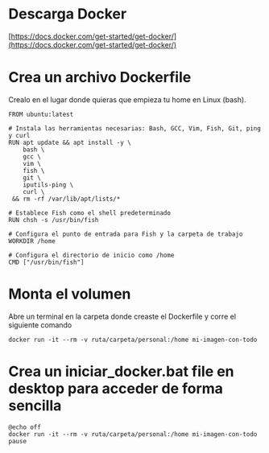 
# Descarga Docker

[https://docs.docker.com/get-started/get-docker/](https://docs.docker.com/get-started/get-docker/)

# Crea un archivo Dockerfile

Crealo en el lugar donde quieras que empieza tu home en Linux (bash).

```
FROM ubuntu:latest

# Instala las herramientas necesarias: Bash, GCC, Vim, Fish, Git, ping y curl
RUN apt update && apt install -y \
    bash \
    gcc \
    vim \
    fish \
    git \
    iputils-ping \
    curl \
 && rm -rf /var/lib/apt/lists/*

# Establece Fish como el shell predeterminado
RUN chsh -s /usr/bin/fish

# Configura el punto de entrada para Fish y la carpeta de trabajo
WORKDIR /home

# Configura el directorio de inicio como /home
CMD ["/usr/bin/fish"]

```

# Monta el volumen

Abre un terminal en la carpeta donde creaste el Dockerfile y corre el siguiente comando

```
docker run -it --rm -v ruta/carpeta/personal:/home mi-imagen-con-todo
```

# Crea un iniciar_docker.bat file en desktop para acceder de forma sencilla

```
@echo off
docker run -it --rm -v ruta/carpeta/personal:/home mi-imagen-con-todo
pause
```
